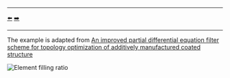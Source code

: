 ***
[⬅️](../005/README.md "Previous example")
[➡️](../007/README.md "Next example")
***

The example is adapted from [An improved partial differential equation filter scheme for topology optimization of additively manufactured coated structure](https://doi.org/10.1016/j.compstruc.2023.107147)

![Element filling ratio](efratio.gif)
